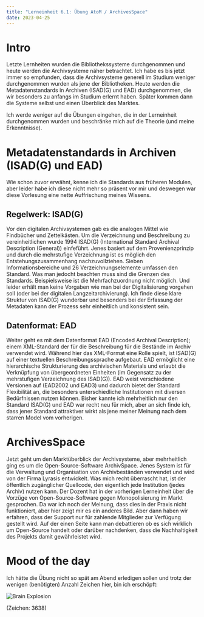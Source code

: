 ```yaml
---
title: "Lerneinheit 6.1: Übung AtoM / ArchivesSpace"
date: 2023-04-25
---
```


# Intro

Letzte Lernheiten wurden die Bibliothekssysteme durchgenommen und heute werden die Archivsysteme näher betrachtet. Ich habe es bis jetzt immer so empfunden, dass die Archivsysteme generell im Studium weniger durchgenommen wurden als jene der Bibliotheken. Heute werden die Metadatenstandards in Archiven (ISAD(G) und EAD) durchgenommen, die wir besonders zu anfangs im Studium erlernt haben. Später kommen dann die Systeme selbst und einen Überblick des Marktes.

Ich werde weniger auf die Übungen eingehen, die in der Lerneinheit durchgenommen wurden und beschränke mich auf die Theorie (und meine Erkenntnisse).

# Metadatenstandards in Archiven (ISAD(G) und EAD)

Wie schon zuvor erwähnt, kenne ich die Standards aus früheren Modulen, aber leider habe ich diese nicht mehr so präsent vor mir und deswegen war diese Vorlesung eine nette Auffrischung meines Wissens.

## Regelwerk: ISAD(G) 

Vor den digitalen Archivsystemen gab es die analogen Mittel wie Findbücher und Zettelkästen. Um die Verzeichnung und Beschreibung zu vereinheitlichen wurde 1994 ISAD(G) (International Standard Archival Description (General)) einfeführt. Jenes basiert auf dem Provenienzprinzip und durch die mehrstufige Verzeichnung ist es möglich den Entstehungszusammenhang nachzuvollziehen. Sieben Informationsbereiche und 26 Verzeichnungselemente umfassen den Standard. Was man jedocht beachten muss sind die Grenzen des Standards. Beispielsweise ist die Mehrfachzuordnung nicht möglich. Und leider erhält man keine Vorgaben wie man bei der Digitalisierung vorgehen soll (oder bei der digitalen Langzeitarchivierung). Ich finde diese klare Struktur von ISAD(G) wunderbar und besonders bei der Erfassung der Metadaten kann der Prozess sehr einheitlich und konsistent sein.

## Datenformat: EAD

Weiter geht es mit dem Datenformat EAD (Encoded Archival Description); einem XML-Standard der für die Beschreibung für die Bestände im Archiv verwendet wird. Während hier das XML-Format eine Rolle spielt, ist ISAD(G) auf einer textuellen Beschreibungssprache aufgebaut. EAD ermöglicht eine hierarchische Strukturierung des archivischen Materials und erlaubt die Verknüpfung von übergeordneten Einheiten (im Gegensatz zu der mehrstufigen Verzeichnung des ISAD(G)). EAD weist verschiedene Versionen auf (EAD2002 und EAD3) und dadurch bietet der Standard Flexibilität an, die besonders unterschiedliche Institutionen mit diversen Bedürfnissen nutzen können. Bisher kannte ich mehrheitlich nur den Standard ISAD(G) und EAD war recht neu für mich, aber an sich finde ich, dass jener Standard attraktiver wirkt als jene meiner Meinung nach dem starren Model vom vorherigen.

# ArchivesSpace

Jetzt geht um den Marktüberblick der Archivsysteme, aber mehrheitlich ging es um die Open-Source-Software ArchivSpace. Jenes System ist für die Verwaltung und Organisation von Archivbeständen verwendet und wird von der Firma Lyrasis entwickelt. Was mich recht überrascht hat, ist der öffentlich zugänglicher Quellcode, den eigentlich jede Institution (jedes Archiv) nutzen kann. Der Dozent hat in der vorherigen Lerneinheit über die Vorzüge von Open-Source-Software gegen Monopolisierung im Markt gesprochen. Da war ich noch der Meinung, dass dies in der Praxis nicht funktioniert, aber hier zeigt mir es ein anderes Bild. Aber dann haben wir erfahren, dass der Support nur für zahlende Mitglieder zur Verfügung gestellt wird. Auf der einen Seite kann man debattieren ob es sich wirklich um Open-Source handelt oder darüber nachdenken, dass die Nachhaltigkeit des Projekts damit gewährleistet wird.

# Mood of the day

Ich hätte die Übung nicht so spät am Abend erledigen sollen und trotz der wenigen (benötigten) Anzahl Zeichen hier, bin ich erschöpft:

![Brain Explosion](https://media.tenor.com/QdAU5GjF5wsAAAAM/brain-explosion.gif)

(Zeichen: 3638)
